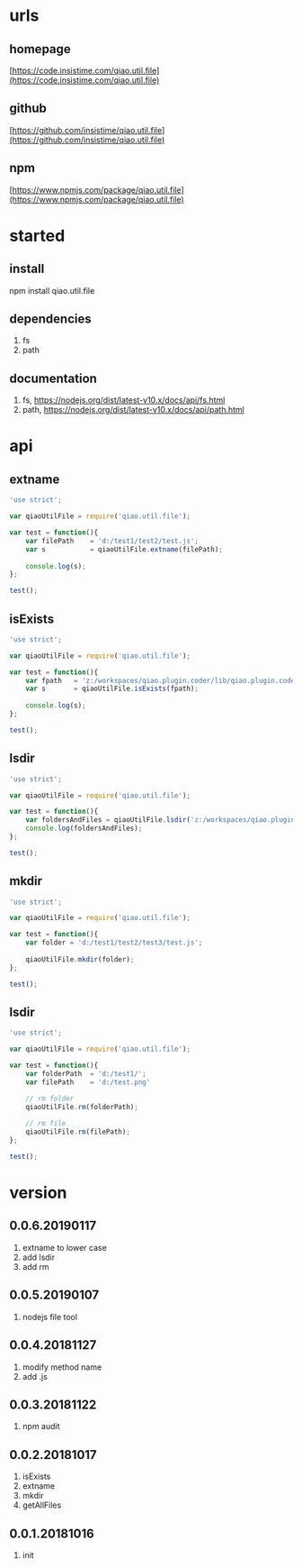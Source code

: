 # urls
## homepage
[https://code.insistime.com/qiao.util.file](https://code.insistime.com/qiao.util.file)

## github
[https://github.com/insistime/qiao.util.file](https://github.com/insistime/qiao.util.file)

## npm
[https://www.npmjs.com/package/qiao.util.file](https://www.npmjs.com/package/qiao.util.file)

# started
## install
npm install qiao.util.file

## dependencies
1. fs
2. path

## documentation
1. fs, https://nodejs.org/dist/latest-v10.x/docs/api/fs.html
2. path, https://nodejs.org/dist/latest-v10.x/docs/api/path.html

# api
## extname
```javascript
'use strict';

var qiaoUtilFile = require('qiao.util.file');

var test = function(){
	var filePath 	= 'd:/test1/test2/test.js';
	var s 			= qiaoUtilFile.extname(filePath);
	
	console.log(s);
};

test();
```

## isExists
```javascript
'use strict';

var qiaoUtilFile = require('qiao.util.file');

var test = function(){
	var fpath 	= 'z:/workspaces/qiao.plugin.coder/lib/qiao.plugin.coder.js';
	var s		= qiaoUtilFile.isExists(fpath);
	
	console.log(s);
};

test();
```

## lsdir
```javascript
'use strict';

var qiaoUtilFile = require('qiao.util.file');

var test = function(){
	var foldersAndFiles = qiaoUtilFile.lsdir('z:/workspaces/qiao.plugin.coder/');
	console.log(foldersAndFiles);
};

test();
```

## mkdir
```javascript
'use strict';

var qiaoUtilFile = require('qiao.util.file');

var test = function(){
	var folder = 'd:/test1/test2/test3/test.js';
	
	qiaoUtilFile.mkdir(folder);
};

test();
```

## lsdir
```javascript
'use strict';

var qiaoUtilFile = require('qiao.util.file');

var test = function(){
	var folderPath 	= 'd:/test1/';
	var filePath	= 'd:/test.png'

	// rm folder
	qiaoUtilFile.rm(folderPath);
		
	// rm file
	qiaoUtilFile.rm(filePath);
};

test();
```

# version
## 0.0.6.20190117
1. extname to lower case
2. add lsdir
3. add rm

## 0.0.5.20190107
1. nodejs file tool

## 0.0.4.20181127
1. modify method name
2. add .js

## 0.0.3.20181122
1. npm audit

## 0.0.2.20181017
1. isExists
2. extname
3. mkdir
4. getAllFiles

## 0.0.1.20181016
1. init